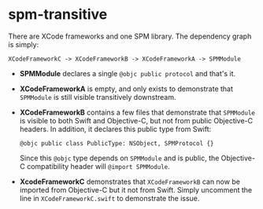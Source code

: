 # spm-transitive

There are XCode frameworks and one SPM library.  The dependency graph is simply:

    XCodeFrameworkC -> XCodeFrameworkB -> XCodeFrameworkA -> SPMModule

- **SPMModule** declares a single  `@objc public protocol` and that's it.

- **XCodeFrameworkA** is empty, and only exists to demonstrate that `SPMModule`
  is still visible transitively downstream.

- **XCodeFrameworkB** contains a few files that demonstrate that `SPMModule` is
  visible to both Swift and Objective-C, but not from public Objective-C
  headers.  In addition, it declares this public type from Swift:

      @objc public class PublicType: NSObject, SPMProtocol {}

  Since this `@objc` type depends on `SPMModule` and is public,  the Objective-C
  compatibility header will `@import SPMModule`.
  
- **XcodeFrameworkC** demonstrates that `XCodeFrameworkB` can now be imported
  from Objective-C but it not from Swift.  Simply uncomment the line in
  `XCodeFrameworkC.swift` to demonstrate the issue.

